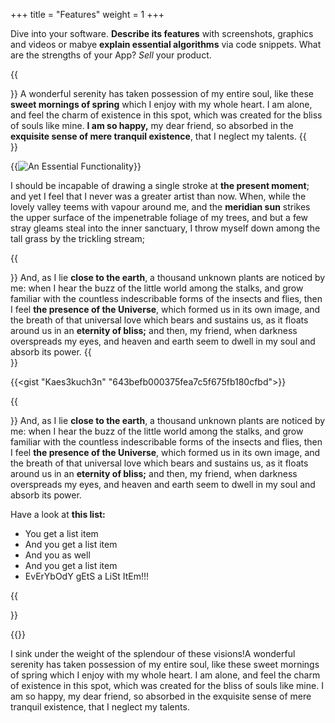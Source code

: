 +++
title = "Features"
weight = 1
+++

Dive into your software. **Describe its features** with screenshots, graphics and videos
or mabye **explain essential algorithms** via code snippets. What are the strengths of your App? *Sell* your product. 

{{<section title="A Nice Feature">}}
A wonderful serenity has taken possession of my entire soul,
like these **sweet mornings of spring** which I enjoy with my whole heart.
I am alone, and feel the charm of existence in this spot,
which was created for the bliss of souls like mine.
**I am so happy,** my dear friend, so absorbed in the **exquisite sense of mere tranquil existence**,
that I neglect my talents.
{{</section>}}

{{<image src="dummy_feature_image_01.png" alt="An Essential Functionality" caption="An Essential Functionality">}}

I should be incapable of drawing a single stroke at **the present moment**; and yet I feel that I never was
a greater artist than now. When, while the lovely valley teems with vapour around me, and the **meridian
sun** strikes the upper surface of the impenetrable foliage of my trees, and but a few stray gleams steal
into the inner sanctuary, I throw myself down among the tall grass by the trickling stream;

{{<section title="Another Feature">}}
And, as I lie **close to the earth**, a thousand unknown plants are noticed by me: when I hear the buzz
of the little world among the stalks, and grow familiar with the countless indescribable forms of
the insects and flies, then I feel **the presence of the Universe**, which formed us in its own image,
and the breath of that universal love which bears and sustains us, as it floats around us in an
**eternity of bliss;** and then, my friend, when darkness overspreads my eyes, and heaven and earth
seem to dwell in my soul and absorb its power.
{{</section>}}

{{<gist "Kaes3kuch3n" "643befb000375fea7c5f675fb180cfbd">}}

{{<section title="A Copy-pasted Feature">}}
And, as I lie **close to the earth**, a thousand unknown plants are noticed by me: when I hear the buzz
of the little world among the stalks, and grow familiar with the countless indescribable forms of
the insects and flies, then I feel **the presence of the Universe**, which formed us in its own image,
and the breath of that universal love which bears and sustains us, as it floats around us in an
**eternity of bliss;** and then, my friend, when darkness overspreads my eyes, and heaven and earth
seem to dwell in my soul and absorb its power.

Have a look at **this list:**
* You get a list item
* And you get a list item
* And you as well
* And you get a list item
* EvErYbOdY gEtS a LiSt ItEm!!!

{{</section>}}

{{<mediathek id="447fbfc91fd121a16b124417cd2c65ae" title="Explanatory Video">}}

 I sink under the weight of the splendour of these visions!A wonderful serenity
 has taken possession of my entire soul, like these sweet mornings of spring
 which I enjoy with my whole heart. I am alone, and feel the charm of existence
 in this spot, which was created for the bliss of souls like mine. I am so happy,
 my dear friend, so absorbed in the exquisite sense of mere tranquil existence,
 that I neglect my talents.

